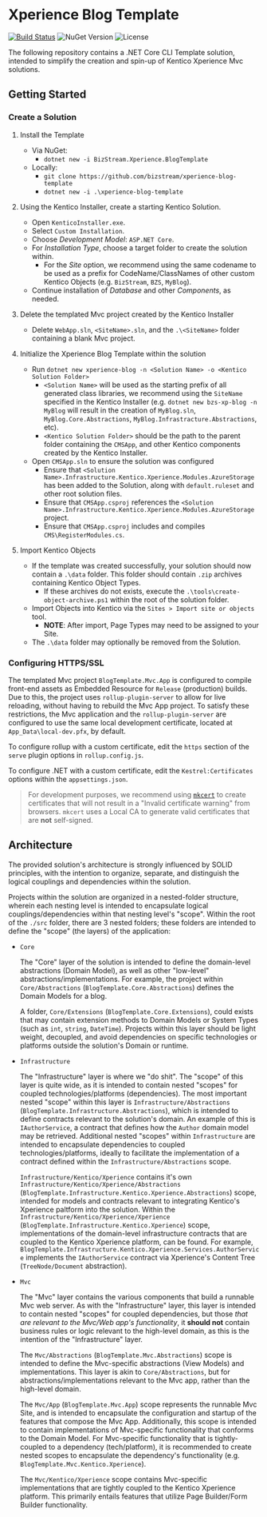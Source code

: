 # Xperience Blog Template

[![Build Status](https://teambzs.visualstudio.com/xperience-blog-template/_apis/build/status/package?branchName=main)](https://teambzs.visualstudio.com/xperience-blog-template/_build/latest?definitionId=141&branchName=main)
![NuGet Version](https://img.shields.io/nuget/v/BizStream.Xperience.BlogTemplate)
![License](https://img.shields.io/github/license/bizstream/xperience-blog-template)

The following repository contains a .NET Core CLI Template solution, intended to simplify the creation and spin-up of Kentico Xperience Mvc solutions.

## Getting Started

### Create a Solution

1. Install the Template

   - Via NuGet:
     - `dotnet new -i BizStream.Xperience.BlogTemplate`
   - Locally:
     - `git clone https://github.com/bizstream/xperience-blog-template`
     - `dotnet new -i .\xperience-blog-template`

2. Using the Kentico Installer, create a starting Kentico Solution.

   - Open `KenticoInstaller.exe`.
   - Select `Custom Installation`.
   - Choose _Development Model_: `ASP.NET Core`.
   - For _Installation Type_, choose a target folder to create the solution within.
     - For the _Site_ option, we recommend using the same codename to be used as a prefix for CodeName/ClassNames of other custom Kentico Objects (e.g. `BizStream`, `BZS`, `MyBlog`).
   - Continue installation of _Database_ and other _Components_, as needed.

3. Delete the templated Mvc project created by the Kentico Installer

   - Delete `WebApp.sln`, `<SiteName>.sln`, and the `.\<SiteName>` folder containing a blank Mvc project.

4. Initialize the Xperience Blog Template within the solution

   - Run `dotnet new xperience-blog -n <Solution Name> -o <Kentico Solution Folder>`
     - `<Solution Name>` will be used as the starting prefix of all generated class libraries, we recommend using the `SiteName` specified in the Kentico Installer (e.g. `dotnet new bzs-xp-blog -n MyBlog` will result in the creation of `MyBlog.sln`, `MyBlog.Core.Abstractions`, `MyBlog.Infrastracture.Abstractions`, etc).
     - `<Kentico Solution Folder>` should be the path to the parent folder containing the `CMSApp`, and other Kentico components created by the Kentico Installer.
   - Open `CMSApp.sln` to ensure the solution was configured
     - Ensure that `<Solution Name>.Infrastructure.Kentico.Xperience.Modules.AzureStorage` has been added to the Solution, along with `default.ruleset` and other root solution files.
     - Ensure that `CMSApp.csproj` references the `<Solution Name>.Infrastructure.Kentico.Xperience.Modules.AzureStorage` project.
     - Ensure that `CMSApp.csproj` includes and compiles `CMS\RegisterModules.cs`.

5. Import Kentico Objects

   - If the template was created successfully, your solution should now contain a `.\data` folder. This folder should contain `.zip` archives containing Kentico Object Types.
     - If these archives do not exists, execute the `.\tools\create-object-archive.ps1` within the root of the solution folder.
   - Import Objects into Kentico via the `Sites > Import site or objects` tool.
     - **NOTE**: After import, Page Types may need to be assigned to your Site.
   - The `.\data` folder may optionally be removed from the Solution.

### Configuring HTTPS/SSL

The templated Mvc project `BlogTemplate.Mvc.App` is configured to compile front-end assets as Embedded Resource for `Release` (production) builds. Due to this, the project uses `rollup-plugin-server` to allow for live reloading, without having to rebuild the Mvc App project. To satisfy these restrictions, the Mvc application and the `rollup-plugin-server` are configured to use the same local development certificate, located at `App_Data\local-dev.pfx`, by default.

To configure rollup with a custom certificate, edit the `https` section of the `serve` plugin options in `rollup.config.js`.

To configure .NET with a custom certificate, edit the `Kestrel:Certificates` options within the `appsettings.json`.

> For development purposes, we recommend using [`mkcert`](https://github.com/FiloSottile/mkcert) to create certificates that will not result in a "Invalid certificate warning" from browsers. `mkcert` uses a Local CA to generate valid certificates that are **not** self-signed.

## Architecture

The provided solution's architecture is strongly influenced by SOLID principles, with the intention to organize, separate, and distinguish the logical couplings and dependencies within the solution.

Projects within the solution are organized in a nested-folder structure, wherein each nesting level is intended to encapsulate logical couplings/dependencies within that nesting level's "scope". Within the root of the `./src` folder, there are 3 nested folders; these folders are intended to define the "scope" (the layers) of the application:

- `Core`

  The "Core" layer of the solution is intended to define the domain-level abstractions (Domain Model), as well as other "low-level" abstractions/implementations. For example, the project within `Core/Abstractions` (`BlogTemplate.Core.Abstractions`) defines the Domain Models for a blog.

  A folder, `Core/Extensions` (`BlogTemplate.Core.Extensions`), could exists that may contain extension methods to Domain Models or System Types (such as `int`, `string`, `DateTime`). Projects within this layer should be light weight, decoupled, and avoid dependencies on specific technologies or platforms outside the solution's Domain or runtime.

- `Infrastructure`

  The "Infrastructure" layer is where we "do shit". The "scope" of this layer is quite wide, as it is intended to contain nested "scopes" for coupled technologies/platforms (dependencies). The most important nested "scope" within this layer is `Infrastructure/Abstractions` (`BlogTemplate.Infrastructure.Abstractions`), which is intended to define contracts relevant to the solution's domain. An example of this is `IAuthorService`, a contract that defines how the `Author` domain model may be retrieved. Additional nested "scopes" within `Infrastructure` are intended to encapsulate dependencies to coupled technologies/platforms, ideally to facilitate the implementation of a contract defined within the `Infrastructure/Abstractions` scope.

  `Infrastructure/Kentico/Xperience` contains it's own `Infrastructure/Kentico/Xperience/Abstractions` (`BlogTemplate.Infrastructure.Kentico.Xperience.Abstractions`) scope, intended for models and contracts relevant to integrating Kentico's Xperience paltform into the solution. Within the `Infrastructure/Kentico/Xperience/Xperience` (`BlogTemplate.Infrastructure.Kentico.Xperience`) scope, implementations of the domain-level infrastructure contracts that are coupled to the Kentico Xperience platform, can be found. For example, `BlogTemplate.Infrastructure.Kentico.Xperience.Services.AuthorService` implements the `IAuthorService` contract via Xperience's Content Tree (`TreeNode/Document` abstraction).

- `Mvc`

  The "Mvc" layer contains the various components that build a runnable Mvc web server. As with the "Infrastructure" layer, this layer is intended to contain nested "scopes" for coupled dependencies, but those _that are relevant to the Mvc/Web app's functionality_, it **should not** contain business rules or logic relevant to the high-level domain, as this is the intention of the "Infrastructure" layer.

  The `Mvc/Abstractions` (`BlogTemplate.Mvc.Abstractions`) scope is intended to define the Mvc-specific abstractions (View Models) and implementations. This layer is akin to `Core/Abstractions`, but for abstractions/implementations relevant to the Mvc app, rather than the high-level domain.

  The `Mvc/App` (`BlogTemplate.Mvc.App`) scope represents the runnable Mvc Site, and is intended to encapsulate the configuration and startup of the features that compose the Mvc App. Additionally, this scope is intended to contain implementations of Mvc-specific functionality that conforms to the Domain Model. For Mvc-specific functionality that is tightly-coupled to a dependency (tech/platform), it is recommended to create nested scopes to encapsulate the dependency's functionality (e.g. `BlogTemplate.Mvc.Kentico.Xperience`).

  The `Mvc/Kentico/Xperience` scope contains Mvc-specific implementations that are tightly coupled to the Kentico Xperience platform. This primarily entails features that utilize Page Builder/Form Builder functionality.

